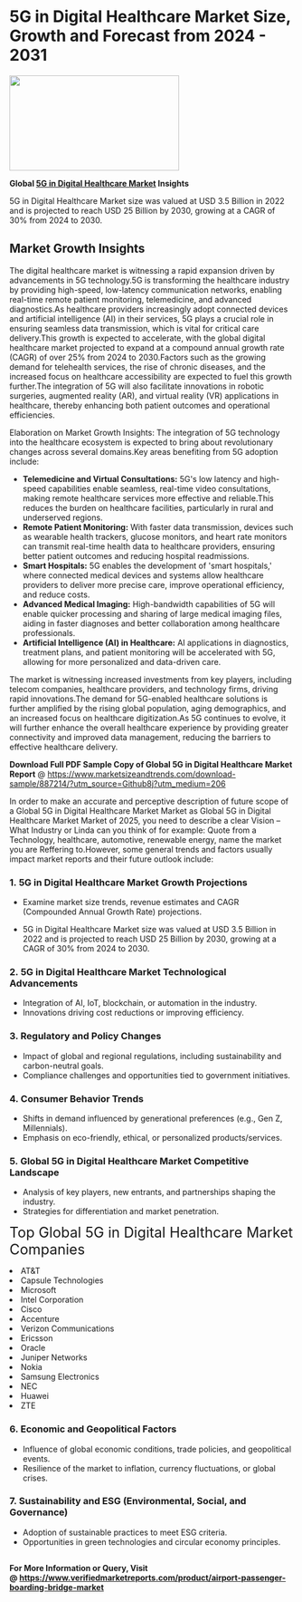 <H1>5G in Digital Healthcare Market Size, Growth and Forecast from 2024 - 2031</H1><img class="aligncenter size-medium wp-image-584254" src="https://thirdeyenews.in/wp-content/uploads/2024/09/Global-Market-Research-300x168.jpeg" alt="" width="300" height="168" /><p><strong>Global&nbsp;<a href="https://www.marketsizeandtrends.com/download-sample/887214/?utm_source=Github8j?utm_medium=206">5G in Digital Healthcare Market</a> Insights</strong></p><p>5G in Digital Healthcare Market size was valued at USD 3.5 Billion in 2022 and is projected to reach USD 25 Billion by 2030, growing at a CAGR of 30% from 2024 to 2030.</p><p><h2>Market Growth Insights</h2> <p>The digital healthcare market is witnessing a rapid expansion driven by advancements in 5G technology.5G is transforming the healthcare industry by providing high-speed, low-latency communication networks, enabling real-time remote patient monitoring, telemedicine, and advanced diagnostics.As healthcare providers increasingly adopt connected devices and artificial intelligence (AI) in their services, 5G plays a crucial role in ensuring seamless data transmission, which is vital for critical care delivery.This growth is expected to accelerate, with the global digital healthcare market projected to expand at a compound annual growth rate (CAGR) of over 25% from 2024 to 2030.Factors such as the growing demand for telehealth services, the rise of chronic diseases, and the increased focus on healthcare accessibility are expected to fuel this growth further.The integration of 5G will also facilitate innovations in robotic surgeries, augmented reality (AR), and virtual reality (VR) applications in healthcare, thereby enhancing both patient outcomes and operational efficiencies.</p> <p>Elaboration on Market Growth Insights: The integration of 5G technology into the healthcare ecosystem is expected to bring about revolutionary changes across several domains.Key areas benefiting from 5G adoption include: <ul> <li><strong>Telemedicine and Virtual Consultations:</strong> 5G's low latency and high-speed capabilities enable seamless, real-time video consultations, making remote healthcare services more effective and reliable.This reduces the burden on healthcare facilities, particularly in rural and underserved regions.</li> <li><strong>Remote Patient Monitoring:</strong> With faster data transmission, devices such as wearable health trackers, glucose monitors, and heart rate monitors can transmit real-time health data to healthcare providers, ensuring better patient outcomes and reducing hospital readmissions.</li> <li><strong>Smart Hospitals:</strong> 5G enables the development of 'smart hospitals,' where connected medical devices and systems allow healthcare providers to deliver more precise care, improve operational efficiency, and reduce costs.</li> <li><strong>Advanced Medical Imaging:</strong> High-bandwidth capabilities of 5G will enable quicker processing and sharing of large medical imaging files, aiding in faster diagnoses and better collaboration among healthcare professionals.</li> <li><strong>Artificial Intelligence (AI) in Healthcare:</strong> AI applications in diagnostics, treatment plans, and patient monitoring will be accelerated with 5G, allowing for more personalized and data-driven care.</li> </ul> The market is witnessing increased investments from key players, including telecom companies, healthcare providers, and technology firms, driving rapid innovations.The demand for 5G-enabled healthcare solutions is further amplified by the rising global population, aging demographics, and an increased focus on healthcare digitization.As 5G continues to evolve, it will further enhance the overall healthcare experience by providing greater connectivity and improved data management, reducing the barriers to effective healthcare delivery.</p> <p><span class=""><strong>Download Full PDF Sample Copy of Global 5G in Digital Healthcare Market Report</strong> @ <a href="https://www.marketsizeandtrends.com/download-sample/887214/?utm_source=Github8j?utm_medium=206" target="_blank">https://www.marketsizeandtrends.com/download-sample/887214/?utm_source=Github8j?utm_medium=206</a></span></p><p>In order to make an accurate and perceptive description of future scope of a Global&nbsp;5G in Digital Healthcare Market Market as Global&nbsp;5G in Digital Healthcare Market Market of 2025, you need to describe a clear Vision &ndash; What Industry or Linda can you think of for example: Quote from a Technology, healthcare, automotive, renewable energy, name the market you are Reffering to.However, some general trends and factors usually impact market reports and their future outlook include:</p><h3>1.&nbsp;<strong>5G in Digital Healthcare Market Growth Projections</strong></h3><ul><li>Examine market size trends, revenue estimates and CAGR (Compounded Annual Growth Rate) projections.</li><li><p>5G in Digital Healthcare Market size was valued at USD 3.5 Billion in 2022 and is projected to reach USD 25 Billion by 2030, growing at a CAGR of 30% from 2024 to 2030.</p></li></ul><h3>2.&nbsp;<strong>5G in Digital Healthcare Market Technological Advancements</strong></h3><ul><li>Integration of AI, IoT, blockchain, or automation in the industry.</li><li>Innovations driving cost reductions or improving efficiency.</li></ul><h3>3.&nbsp;<strong>Regulatory and Policy Changes</strong></h3><ul><li>Impact of global and regional regulations, including sustainability and carbon-neutral goals.</li><li>Compliance challenges and opportunities tied to government initiatives.</li></ul><h3>4.&nbsp;<strong>Consumer Behavior Trends</strong></h3><ul><li>Shifts in demand influenced by generational preferences (e.g., Gen Z, Millennials).</li><li>Emphasis on eco-friendly, ethical, or personalized products/services.</li></ul><h3>5.&nbsp;<strong>Global 5G in Digital Healthcare Market Competitive Landscape</strong></h3><ul><li>Analysis of key players, new entrants, and partnerships shaping the industry.</li><li>Strategies for differentiation and market penetration.</li></ul><p data-pm-slice="1 1 []"><span style="color: inherit; font-family: inherit; font-size: 25px;">Top Global 5G in Digital Healthcare Market Companies</span></p><div class="" data-test-id=""><p><li>AT&T</li><li> Capsule Technologies</li><li> Microsoft</li><li> Intel Corporation</li><li> Cisco</li><li> Accenture</li><li> Verizon Communications</li><li> Ericsson</li><li> Oracle</li><li> Juniper Networks</li><li> Nokia</li><li> Samsung Electronics</li><li> NEC</li><li> Huawei</li><li> ZTE</li></p></div><h3>6.&nbsp;<strong>Economic and Geopolitical Factors</strong></h3><ul><li>Influence of global economic conditions, trade policies, and geopolitical events.</li><li>Resilience of the market to inflation, currency fluctuations, or global crises.</li></ul><h3>7.&nbsp;<strong>Sustainability and ESG (Environmental, Social, and Governance)</strong></h3><ul><li>Adoption of sustainable practices to meet ESG criteria.</li><li>Opportunities in green technologies and circular economy principles.</li></ul><h2><strong style="font-size: 14px;">For More Information or Query, Visit @&nbsp;</strong><a style="background-color: #ffffff; font-size: 14px;" href="https://www.marketsizeandtrends.com/report/5g-in-digital-healthcare-market/" target="_blank">https://www.verifiedmarketreports.com/product/airport-passenger-boarding-bridge-market</a></h2>